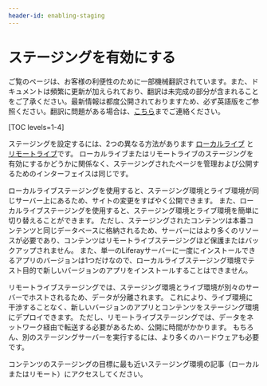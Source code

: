```yaml
---
header-id: enabling-staging
---
```


# ステージングを有効にする

<p class="alert alert-info"><span class="wysiwyg-color-blue120">ご覧のページは、お客様の利便性のために一部機械翻訳されています。また、ドキュメントは頻繁に更新が加えられており、翻訳は未完成の部分が含まれることをご了承ください。最新情報は都度公開されておりますため、必ず英語版をご参照ください。翻訳に問題がある場合は、<a href="mailto:support-content-jp@liferay.com">こちら</a>までご連絡ください。</span></p>

[TOC levels=1-4]

ステージングを設定するには、2つの異なる方法があります [ローカルライブ](/docs/7-1/user/-/knowledge_base/u/enabling-local-live-staging) と [リモートライブ](/docs/7-1/user/-/knowledge_base/u/enabling-remote-live-staging)です。 ローカルライブまたはリモートライブのステージングを有効にするかどうかに関係なく、ステージングされたページを管理および公開するためのインターフェイスは同じです。

ローカルライブステージングを使用すると、ステージング環境とライブ環境が同じサーバー上にあるため、サイトの変更をすばやく公開できます。 また、ローカルライブステージングを使用すると、ステージング環境とライブ環境を簡単に切り替えることができます。 ただし、ステージングされたコンテンツは本番コンテンツと同じデータベースに格納されるため、サーバーにはより多くのリソースが必要であり、コンテンツはリモートライブステージングほど保護またはバックアップされません。 また、単一のLiferayサーバーに一度にインストールできるアプリのバージョンは1つだけなので、ローカルライブステージング環境でテスト目的で新しいバージョンのアプリをインストールすることはできません。

リモートライブステージングでは、ステージング環境とライブ環境が別々のサーバーでホストされるため、データが分離されます。 これにより、ライブ環境に干渉することなく、新しいバージョンのアプリとコンテンツをステージング環境にデプロイできます。 ただし、リモートライブステージングでは、データをネットワーク経由で転送する必要があるため、公開に時間がかかります。 もちろん、別のステージングサーバーを実行するには、より多くのハードウェアも必要です。

コンテンツのステージングの目標に最も近いステージング環境の記事（ローカルまたはリモート）にアクセスしてください。
